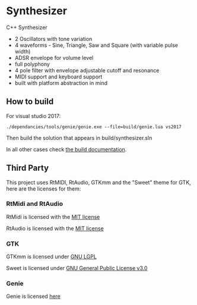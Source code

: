 # Synthesizer

C++ Synthesizer 

 * 2 Oscillators with tone variation
 * 4 waveforms - Sine, Triangle, Saw and Square (with variable pulse width)
 * ADSR envelope for volume level
 * full polyphony
 * 4 pole filter with envelope adjustable cutoff and resonance
 * MIDI support and keyboard support
 * built with platform abstraction in mind

## How to build

For visual studio 2017:

    ./dependancies/tools/genie/genie.exe --file=build/genie.lua vs2017

Then build the solution that appears in build/synthesizer.sln

In all other cases check [the build documentation](doc/building.md).

## Third Party

This project uses RtMIDI, RtAudio, GTKmm and the "Sweet" theme for GTK, here are the licenses for them:

### RtMidi and RtAudio

RtMidi is licensed with the [MIT license](http://www.music.mcgill.ca/~gary/rtmidi/index.html#license)

RtAudio is licensed with the [MIT license](http://www.music.mcgill.ca/~gary/rtaudio/license.html)

### GTK

GTKmm is licensed under [GNU LGPL](https://www.gtkmm.org/en/license.html) 

Sweet is licensed under [GNU General Public License v3.0](https://github.com/EliverLara/Sweet/blob/master/LICENSE)

### Genie

Genie is licensed [here](https://github.com/bkaradzic/GENie/blob/master/LICENSE)